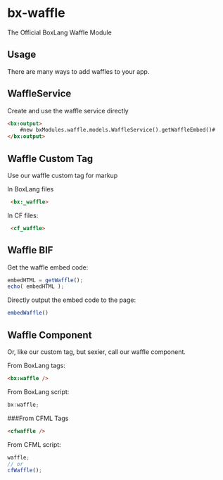 # bx-waffle
The Official BoxLang Waffle Module

## Usage

There are many ways to add waffles to your app.

## WaffleService

Create and use the waffle service directly

```html
<bx:output>
	#new bxModules.waffle.models.WaffleService().getWaffleEmbed()#
</bx:output>
```

## Waffle Custom Tag

Use our waffle custom tag for markup

In BoxLang files
```html
 <bx:_waffle> 
```

In CF files:
```html
 <cf_waffle> 
```

## Waffle BIF

Get the waffle embed code:
```js
embedHTML = getWaffle();
echo( embedHTML );
```

Directly output the embed code to the page:
```js
embedWaffle()
```

## Waffle Component

Or, like our custom tag, but sexier, call our waffle component.

From BoxLang tags:
```html
<bx:waffle />
```

From BoxLang script:
```js
bx:waffle;
```

###From CFML Tags

```html
<cfwaffle />
```

From CFML script:
```js
waffle;
// or 
cfWaffle();
```

